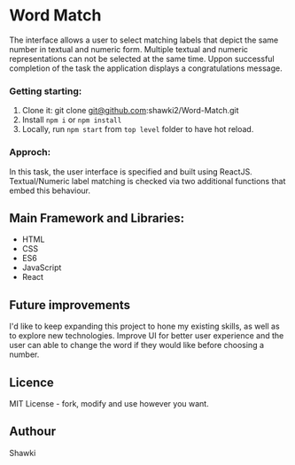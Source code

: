 # Word Match

The interface allows a user to select matching labels that depict the same number in textual and numeric form.
Multiple textual and numeric representations can not be selected at the same time.
Uppon successful completion of the task the application displays a congratulations message.

### Getting starting:

1. Clone it: git clone git@github.com:shawki2/Word-Match.git
2. Install `npm i` or `npm install`
3. Locally, run `npm start` from `top level` folder to have hot reload.

### Approch:

In this task, the user interface is specified and built using ReactJS. Textual/Numeric label matching is checked via two additional functions that embed this behaviour.

## Main Framework and Libraries:

- HTML
- CSS
- ES6
- JavaScript
- React

## Future improvements

I'd like to keep expanding this project to hone my existing skills, as well as to explore new technologies. Improve UI for better user experience and the user can able to change the word if they would like before choosing a number.


## Licence

MIT License - fork, modify and use however you want.

## Authour

Shawki
